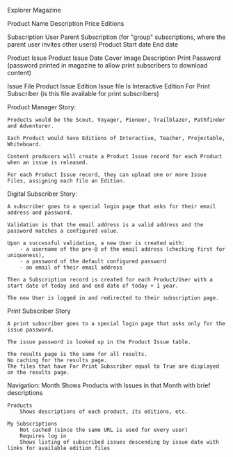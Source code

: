 Explorer Magazine

Product
    Name
    Description
    Price
    Editions


Subscription
    User
    Parent Subscription (for "group" subscriptions, where the parent user invites other users)
    Product
    Start date
    End date


Product Issue
    Product
    Issue Date
    Cover Image
    Description
    Print Password (password printed in magazine to allow print subscribers to download content)


Issue File
    Product Issue
    Edition
    Issue file
    Is Interactive Edition
    For Print Subscriber (is this file available for print subscribers)


Product Manager Story:

    Products would be the Scout, Voyager, Pioneer, Trailblazer, Pathfinder and Adventurer.

    Each Product would have Editions of Interactive, Teacher, Projectable, Whiteboard.

    Content producers will create a Product Issue record for each Product when an issue is released.

    For each Product Issue record, they can upload one or more Issue Files, assigning each file an Edition.


Digital Subscriber Story:

    A subscriber goes to a special login page that asks for their email address and password.

    Validation is that the email address is a valid address and the password matches a configured value.

    Upon a successful validation, a new User is created with:
        - a username of the pre-@ of the email address (checking first for uniqueness),
        - a password of the default configured password
        - an email of their email address

    Then a Subscription record is created for each Product/User with a start date of today and and end date of today + 1 year.

    The new User is logged in and redirected to their subscription page.


Print Subscriber Story

    A print subscriber goes to a special login page that asks only for the issue password.

    The issue password is looked up in the Product Issue table.

    The results page is the same for all results.
    No caching for the results page.
    The files that have For Print Subscriber equal to True are displayed on the results page.

Navigation:
    Month
        Shows Products with Issues in that Month with brief descriptions

    Products
        Shows descriptions of each product, its editions, etc.

    My Subscriptions
        Not cached (since the same URL is used for every user)
        Requires log in
        Shows listing of subscribed issues descending by issue date with links for available edition files
